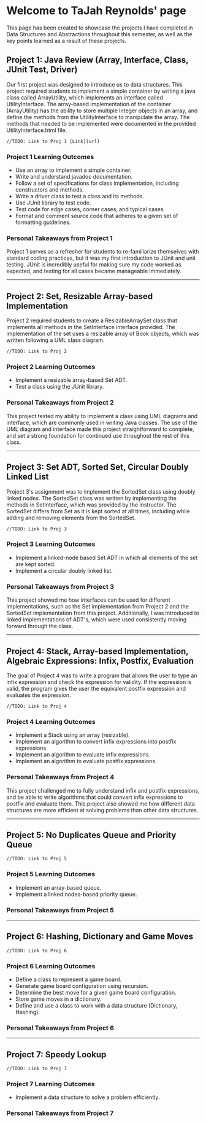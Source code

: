 # Welcome to TaJah Reynolds' page

This page has been created to showcase the projects I have completed in Data Structures and Abstractions throughout this semester, as well as the key points learned as a result of these projects.

## Project 1: Java Review (Array, Interface, Class, JUnit Test, Driver)

Our first project was designed to introduce us to data structures. This project required students to implement a simple container by writing a java class called ArrayUtility, which implements an interface called UtilityInterface. The array-based implementation of the container (ArrayUtility) has the ability to store multiple Integer objects in an array, and define the methods from the UtilityInterface to manipulate the array. The methods that needed to be implemented were documented in the provided UtilityInterface.html file.

```//TODO: Link to Proj 1 [Link](url)```

### Project 1 Learning Outcomes

- Use an array to implement a simple container.
- Write and understand javadoc documentation.
- Follow a set of specifications for class implementation, including constructors and methods.
- Write a driver class to test a class and its methods.
- Use JUnit library to test code.
- Test code for edge cases, corner cases, and typical cases.
- Format and comment source code that adheres to a given set of formatting guidelines.

### Personal Takeaways from Project 1

Project 1 serves as a refresher for students to re-familiarize themselves with standard coding practices, but it was my first introduction to JUnit and unit testing. JUnit is incredibly useful for making sure my code worked as expected, and testing for all cases became manageable immediately.

***

## Project 2: Set, Resizable Array-based Implementation

Project 2 required students to create a ResizableArraySet class that implements all methods in the SetInterface interface provided. The implementation of the set uses a resizable array of Book objects, which was written following a UML class diagram.

```//TODO: Link to Proj 2```

### Project 2 Learning Outcomes

- Implement a resizable array-based Set ADT.
- Test a class using the JUnit library.

### Personal Takeaways from Project 2

This project tested my ability to implement a class using UML diagrams and interface, which are commonly used in writing Java classes. The use of the UML diagram and interface made this project straightforward to complete, and set a strong foundation for continued use throughout the rest of this class.

***

## Project 3: Set ADT, Sorted Set, Circular Doubly Linked List

Project 3's assignment was to implement the SortedSet class using doubly linked nodes. The SortedSet class was written by implementing the methods in SetInterface, which was provided by the instructor. The SortedSet differs from Set as it is kept sorted at all times, including while adding and removing elements from the SortedSet.

```//TODO: Link to Proj 3```

### Project 3 Learning Outcomes

- Implement a linked-node based Set ADT in which all elements of the set are kept sorted.
- Implement a circular doubly linked list.

### Personal Takeaways from Project 3

This project showed me how interfaces can be used for different implementations, such as the Set implementation from Project 2 and the SortedSet implementation from this project. Additionally, I was introduced to linked implementations of ADT's, which were used consistently moving forward through the class.

***

## Project 4: Stack, Array-based Implementation, Algebraic Expressions: Infix, Postfix, Evaluation

The goal of Project 4 was to write a program that allows the user to type an infix expression and check the expression for validity. If the expression is valid, the program gives the user the equivalent postfix expression and evaluates the expression.

```//TODO: Link to Proj 4```

### Project 4 Learning Outcomes

- Implement a Stack using an array (resizable).
- Implement an algorithm to convert infix expressions into postfix expressions.
- Implement an algorithm to evaluate infix expressions.
- Implement an algorithm to evaluate postfix expressions.

### Personal Takeaways from Project 4

This project challenged me to fully understand infix and postfix expressions, and be able to write algorithms that could convert infix expressions to postfix and evaluate them. This project also showed me how different data structures are more efficient at solving problems than other data structures.

***

## Project 5: No Duplicates Queue and Priority Queue

```//TODO: Link to Proj 5```

### Project 5 Learning Outcomes

- Implement an array-based queue.
- Implement a linked nodes-based priority queue.

### Personal Takeaways from Project 5

***

## Project 6: Hashing, Dictionary and Game Moves

```//TODO: Link to Proj 6```

### Project 6 Learning Outcomes

- Define a class to represent a game board.
- Generate game board configuration using recursion.
- Determine the best move for a given game board configuration.
- Store game moves in a dictionary.
- Define and use a class to work with a data structure (Dictionary, Hashing).

### Personal Takeaways from Project 6

***

## Project 7: Speedy Lookup

```//TODO: Link to Proj 7```

### Project 7 Learning Outcomes

- Implement a data structure to solve a problem efficiently.

### Personal Takeaways from Project 7
